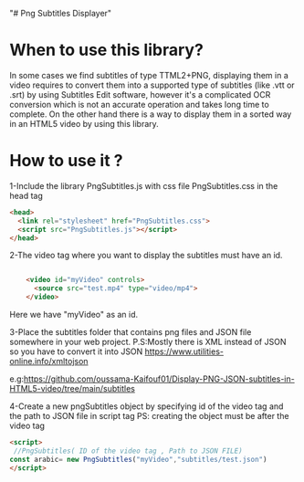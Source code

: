 "# Png Subtitles Displayer" 

<h1>When to use this library?</h1>

In some cases we find subtitles of type TTML2+PNG, displaying them in a video requires to convert them into a supported type of subtitles (like .vtt or .srt) by using Subtitles Edit software, however it's a complicated OCR conversion which is not an accurate operation and takes long time to complete. On the other hand there is a way to display them in a sorted way in an HTML5 video by using this library.

<h1>How to use it ?</h1>

1-Include the library PngSubtitles.js with css file PngSubtitles.css in the head tag 
```html
<head>
  <link rel="stylesheet" href="PngSubtitles.css">
  <script src="PngSubtitles.js"></script>
</head>
 ```
2-The video tag where you want to display the subtitles must have an id.
```html

    <video id="myVideo" controls>
      <source src="test.mp4" type="video/mp4">
    </video>
  ```
Here we have "myVideo" as an id.

3-Place the subtitles folder that contains png files and JSON file somewhere in your web project.
  P.S:Mostly there is XML instead of JSON so you have to convert it into JSON https://www.utilities-online.info/xmltojson
  
e.g:https://github.com/oussama-Kaifouf01/Display-PNG-JSON-subtitles-in-HTML5-video/tree/main/subtitles

4-Create a new pngSubtitles object by specifying id of the video tag and the path to JSON file in script tag
PS: creating the object must be after the video tag
 ```html
<script>
  //PngSubtitles( ID of the video tag , Path to JSON FILE)
 const arabic= new PngSubtitles("myVideo","subtitles/test.json")
</script>
   ```


